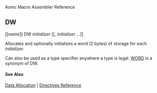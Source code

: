 Asmc Macro Assembler Reference

## DW

[[_name_]] DW _initializer_ [[, _initializer_ ...]]

Allocates and optionally initializes a word (2 bytes) of storage for each _initializer_.

Can also be used as a type specifier anywhere a type is legal. [WORD](word.md) is a synonym of DW.

#### See Also

[Data Allocation](data-allocation.md) | [Directives Reference](readme.md)
